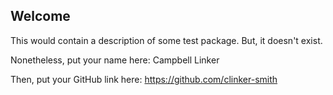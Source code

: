 ## Welcome

This would contain a description of some test package. But, it doesn't exist.

Nonetheless, put your name here: Campbell Linker

Then, put your GitHub link here: https://github.com/clinker-smith